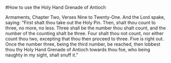 #How to use the Holy Hand Grenade of Antioch

Armaments, Chapter Two, Verses Nine to Twenty-One.
And the Lord spake, saying:
"First shalt thou take out the Holy Pin.
 Then, shalt thou count to three, no more, no less.
 Three shall be the number thou shalt count,
 and the number of the counting shalt be three.
 Four shalt thou not count, nor either count thou two,
 excepting that thou then proceed to three.
 Five is right out.
 Once the number three, being the third number, be reached,
 then lobbest thou thy Holy Hand Grenade of Antioch towards thou foe,
 who being naughty in my sight, shall snuff it."
